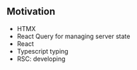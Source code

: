 ## Motivation
- HTMX
- React Query for managing server state
- React
- Typescript typing
- RSC: developing
